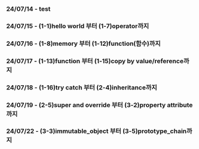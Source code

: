 ### 24/07/14 - test

### 24/07/15 - (1-1)hello world 부터 (1-7)operator까지 

### 24/07/16 - (1-8)memory 부터 (1-12)function(함수)까지

### 24/07/17 - (1-13)function 부터 (1-15)copy by value/reference까지

### 24/07/18 - (1-16)try catch 부터 (2-4)inheritance까지

### 24/07/19 - (2-5)super and override 부터 (3-2)property attribute까지

### 24/07/22 - (3-3)immutable_object 부터 (3-5)prototype_chain까지